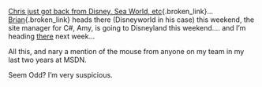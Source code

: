 [Chris just got back from Disney, Sea World, etc](http://www.sellsbrothers.com/news/showTopic.aspx?ixTopic=1207){.broken_link}&#8230; [Brian](http://weblogs.asp.net/brianjo/){.broken_link} heads there (Disneyworld in his case) this weekend, the site manager for C#, Amy, is going to Disneyland this weekend&#8230;. and I&#8217;m heading [there](http://disneyland.disney.go.com/dlr/landing/parkDLP) next week&#8230;

All this, and nary a mention of the mouse from anyone on my team in my last two years at MSDN.

Seem Odd? I&#8217;m very suspicious.